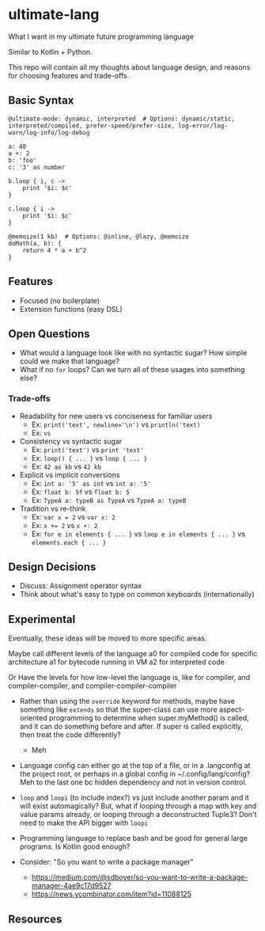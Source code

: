 # ultimate-lang
What I want in my ultimate future programming language

Similar to Kotlin + Python.

This repo will contain all my thoughts about language design, and reasons for choosing features and trade-offs.



## Basic Syntax

```
@ultimate-mode: dynamic, interpreted  # Options: dynamic/static, interpreted/compiled, prefer-speed/prefer-size, log-error/log-warn/log-info/log-debug

a: 40
a +: 2
b: 'foo'
c: '3' as number

b.loop { i, c ->
    print '$i: $c'
}

c.loop { i ->
    print '$i: $c'
}

@memoize(1 kb)  # Options: @inline, @lazy, @memoize
doMath(a, b): {
    return 4 * a + b^2
}
```



## Features
- Focused (no boilerplate)
- Extension functions (easy DSL)



## Open Questions
- What would a language look like with no syntactic sugar? How simple could we make that language?
- What if no `for` loops? Can we turn all of these usages into something else?

### Trade-offs
- Readability for new users vs conciseness for familiar users
  - Ex: `print('text', newline='\n')` vs `println('text)`
  - Ex: `` vs ``
- Consistency vs syntactic sugar
  - Ex: `print('text')` vs `print 'text'`
  - Ex: `loop() { ... }` vs `loop { ... }`
  - Ex:   `42 as kb` vs `42 kb`
- Explicit vs implicit conversions
  - Ex: `int a: '5' as int` vs `int a: '5'`
  - Ex: `float b: 5f` vs `float b: 5`
  - Ex: `TypeA a: typeB as TypeA` vs `TypeA a: typeB`
- Tradition vs re-think
  - Ex: `var x = 2` vs `var x: 2`
  - Ex: `x += 2` vs `x +: 2`
  - Ex: `for e in elements { ... }` vs `loop e in elements { ... }` vs `elements.each { ... }`
  


## Design Decisions
- Discuss: Assignment operator syntax
- Think about what's easy to type on common keyboards (internationally)



## Experimental
Eventually, these ideas will be moved to more specific areas.

Maybe call different levels of the language
 a0 for compiled code for specific architecture
 a1 for bytecode running in VM
 a2 for interpreted code

Or
Have the levels for how low-level the language is, like for compiler, and compiler-compiler, and compiler-compiler-compiler

- Rather than using the `override` keyword for methods, maybe have something like `extends` so that the super-class can use more aspect-oriented programming to determine when super.myMethod() is called, and it can do something before and after. If super is called explicitly, then treat the code differently?
    - Meh

- Language config can either go at the top of a file, or in a .langconfig at the project root, or perhaps in a global config in ~/.config/lang/config? Meh to the last one bc hidden dependency and not in version control.

- `loop` and `loopi` (to include index?) vs just include another param and it will exist automagically? But, what if looping through a map with key and value params already, or looping through a deconstructed Tuple3? Don't need to make the API bigger with `loopi`

- Programming language to replace bash and be good for general large programs. Is Kotlin good enough?

- Consider: "So you want to write a package manager"
    - https://medium.com/@sdboyer/so-you-want-to-write-a-package-manager-4ae9c17d9527
    - https://news.ycombinator.com/item?id=11088125



## Resources
